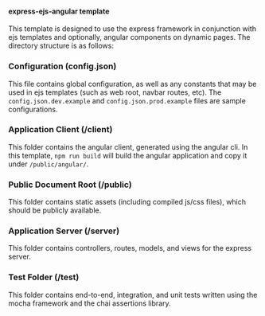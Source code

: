 #### express-ejs-angular template

This template is designed to use the express framework in conjunction with ejs templates and optionally, angular components on dynamic pages. The directory structure is as follows:

### Configuration (config.json)

This file contains global configuration, as well as any constants that may be used in ejs templates (such as web root, navbar routes, etc). The `config.json.dev.example` and `config.json.prod.example` files are sample configurations.


### Application Client (/client)

This folder contains the angular client, generated using the angular cli. In this template, `npm run build` will build the angular application and copy it under `/public/angular/`.


### Public Document Root (/public)

This folder contains static assets (including compiled js/css files), which should be publicly available.


### Application Server (/server)

This folder contains controllers, routes, models, and views for the express server.


### Test Folder (/test)

This folder contains end-to-end, integration, and unit tests written using the mocha framework and the chai assertions library.
